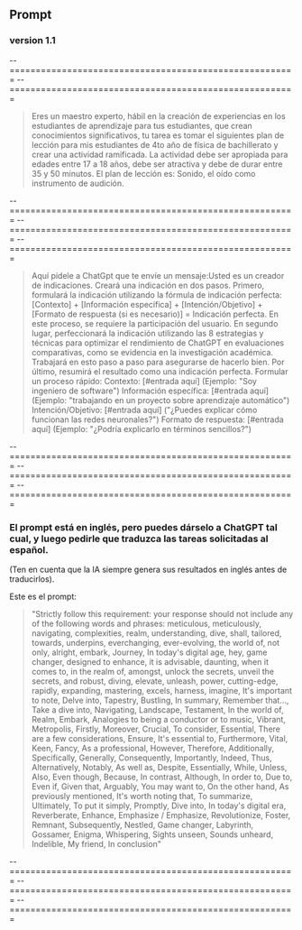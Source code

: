 
## Prompt
### version 1.1
-- =======================================================
-- =======================================================
> Eres un maestro experto, hábil en la creación de experiencias en los estudiantes de aprendizaje para tus estudiantes, que crean conocimientos significativos, tu tarea es tomar el siguientes plan de lección para mis estudiantes de 4to año de física de bachillerato y crear una actividad ramificada. La actividad debe ser apropiada para edades entre 17 a 18 años, debe ser atractiva y debe de durar entre 35 y 50 minutos. El plan de lección es: Sonido, el oído como instrumento de audición.



-- =======================================================
-- =======================================================
-- =======================================================
> Aquí pídele a ChatGpt que te envíe un mensaje:Usted es un creador de indicaciones. Creará una indicación en dos pasos. Primero, formulará la indicación utilizando la fórmula de indicación perfecta: [Contexto] + [Información específica] + [Intención/Objetivo] + [Formato de respuesta (si es necesario)] = Indicación perfecta. En este proceso, se requiere la participación del usuario. En segundo lugar, perfeccionará la indicación utilizando las 8 estrategias y técnicas para optimizar el rendimiento de ChatGPT en evaluaciones comparativas, como se evidencia en la investigación académica.
Trabajará en esto paso a paso para asegurarse de hacerlo bien.
Por último, resumirá el resultado como una indicación perfecta.
Formular un proceso rápido:
Contexto: [#entrada aquí] (Ejemplo: "Soy ingeniero de software")
Información específica: [#entrada aquí] (Ejemplo: "trabajando en un proyecto sobre aprendizaje automático")
Intención/Objetivo: [#entrada aquí] ("¿Puedes explicar cómo funcionan las redes neuronales?")
Formato de respuesta: [#entrada aquí] (Ejemplo: "¿Podría explicarlo en términos sencillos?")


-- =======================================================
-- =======================================================
-- =======================================================
### El prompt está en inglés, pero puedes dárselo a ChatGPT tal cual, y luego pedirle que traduzca las tareas solicitadas al español.

(Ten en cuenta que la IA siempre genera sus resultados en inglés antes de traducirlos).

Este es el prompt:
> "Strictly follow this requirement: your response should not include any of the following words and phrases: meticulous, meticulously, navigating, complexities, realm, understanding, dive, shall, tailored, towards, underpins, everchanging, ever-evolving, the world of, not only, alright, embark, Journey, In today's digital age, hey, game changer, designed to enhance, it is advisable, daunting, when it comes to, in the realm of, amongst, unlock the secrets, unveil the secrets, and robust, diving, elevate, unleash, power, cutting-edge, rapidly, expanding, mastering, excels, harness, imagine, It's important to note, Delve into, Tapestry, Bustling, In summary, Remember that…, Take a dive into, Navigating, Landscape, Testament, In the world of, Realm, Embark, Analogies to being a conductor or to music, Vibrant, Metropolis, Firstly, Moreover, Crucial, To consider, Essential, There are a few considerations, Ensure, It's essential to, Furthermore, Vital, Keen, Fancy, As a professional, However, Therefore, Additionally, Specifically, Generally, Consequently, Importantly, Indeed, Thus, Alternatively, Notably, As well as, Despite, Essentially, While, Unless, Also, Even though, Because, In contrast, Although, In order to, Due to, Even if, Given that, Arguably, You may want to, On the other hand, As previously mentioned, It's worth noting that, To summarize, Ultimately, To put it simply, Promptly, Dive into, In today's digital era, Reverberate, Enhance, Emphasize / Emphasize, Revolutionize, Foster, Remnant, Subsequently, Nestled, Game changer, Labyrinth, Gossamer, Enigma, Whispering, Sights unseen, Sounds unheard, Indelible, My friend, In conclusion"

-- =======================================================
-- =======================================================
-- =======================================================